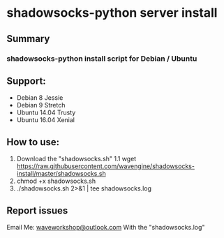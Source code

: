 # shadowsocks-python server install
## Summary
### shadowsocks-python install script for Debian / Ubuntu
## Support: 
* Debian 8 Jessie
* Debian 9 Stretch
* Ubuntu 14.04 Trusty
* Ubuntu 16.04 Xenial
## How to use:
1. Download the "shadowsocks.sh"
   1.1 wget https://raw.githubusercontent.com/wavengine/shadowsocks-install/master/shadowsocks.sh
2. chmod +x shadowsocks.sh
3. ./shadowsocks.sh 2>&1 | tee shadowsocks.log
## Report issues
Email Me: waveworkshop@outlook.com
With the "shadowsocks.log"
